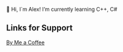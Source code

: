 👋 Hi, I`m Alex!
I’m currently learning С++, С#

## Links for Support
[By Me a Coffee](https://www.buymeacoffee.com/HurtSut)

